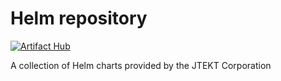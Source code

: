# Helm repository

[![Artifact Hub](https://img.shields.io/endpoint?url=https://artifacthub.io/badge/repository/jtekt)](https://artifacthub.io/packages/search?repo=jtekt)

A collection of Helm charts provided by the JTEKT Corporation
